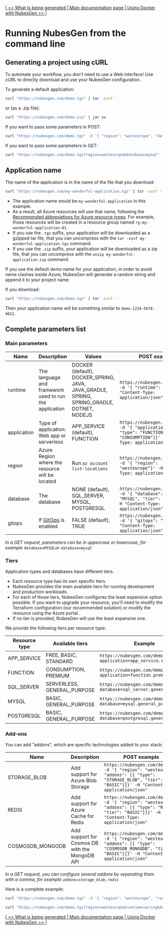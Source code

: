 [[ << What is being generated ](what-is-being-generated.md) |[ Main documentation page ](README.md) |[ Using Docker with NubesGen >> ](runtimes/docker.md)]

# Running NubesGen from the command line

## Generating a project using cURL

To automate your workflow, you don't need to use a Web interface! Use cURL to directly download and use your NubesGen configuration.

To generate a default application:

```bash
curl "https://nubesgen.com/demo.tgz" | tar -xzvf -
```

or (as a .zip file):

```bash
curl "https://nubesgen.com/demo.zip" | jar xv
```

If you want to pass some parameters in POST:

```bash
curl "https://nubesgen.com/demo.tgz" -d '{ "region": "westeurope", "database": { "type": "MYSQL", "tier": "BASIC"}}' -H "Content-Type: application/json"  | tar -xzvf -
```

If you want to pass some parameters in GET:

```bash
curl "https://nubesgen.com/demo.tgz?region=westeurope&database=mysql" | tar -xzvf -
```

## Application name

The name of the application is in the name of the file that you download:

```bash
curl "https://nubesgen.com/my-wonderful-application.tgz" | tar -xzvf -
```

- The application name would be `my-wonderful-application` in this example.
- As a result, all Azure resources will use that name, following the [Recommended abbreviations for Azure resource types](https://aka.ms/nubesgen-recommended-abbreviations).
  For example, those resources will be created in a resource group named `rg-my-wonderful-application-01`.
- If you use the `.tgz` suffix, your application will be downloaded as a gzipped tar file, that you can uncompress with the `tar -xzvf my-wonderful-application.tgz` command.
- If you use the `.zip` suffix, your application will be downloaded as a zip file, that you can uncompress with the `unzip my-wonderful-application.zip` command.

If you use the default *demo* name for your application, in order to avoid name clashes inside Azure, NubesGen will generate a random string and append it
to your project name.

If you download:

```bash
curl "https://nubesgen.com/demo.tgz" | tar -xzvf -
```

Then your application name will be something similar to `demo-1234-5678-9012`.

## Complete parameters list

### Main parameters

| Name  | Description  | Values  | POST example | GET example  |
|---|---|---|---|---|
| runtime |  The language and framework used to run the application | DOCKER (default), DOCKER_SPRING, JAVA, JAVA_GRADLE, SPRING, SPRING_GRADLE, DOTNET, NODEJS | `https://nubesgen.com/demo.tgz -d '{ "runtime": "JAVA"' -H "Content-Type: application/json"` | `https://nubesgen.com/demo.tgz?runtime=java`  |
| application  | Type of application: Web app or serverless  | APP_SERVICE (default), FUNCTION | `https://nubesgen.com/demo.tgz -d '{ "application": { "type": "FUNCTION", "tier": "CONSUMPTION"}}' -H "Content-Type: application/json"` | `https://nubesgen.com/demo.tgz?application=function`  |
| region  |  Azure Region where the resource will be located | Run `az account list-locations` | `https://nubesgen.com/demo.tgz -d '{ "region": "westeurope"}' -H "Content-Type: application/json"` | `https://nubesgen.com/demo.tgz?region=westeurope`  |
| database  |  The database | NONE (default), SQL_SERVER, MYSQL, POSTGRESQL  | `https://nubesgen.com/demo.tgz -d '{ "database": { "type": "MYSQL", "tier": "BASIC"}}' -H "Content-Type: application/json"` | `https://nubesgen.com/demo.tgz?database=mysql`  |
| gitops  |  If [GitOps](docs/gitops-overview.md) is enabled | FALSE (default), TRUE  | `https://nubesgen.com/demo.tgz -d '{ "gitops": "true"}' -H "Content-Type: application/json"` | `https://nubesgen.com/demo.tgz?gitops=true`  |

_In a GET request, parameters can be in uppercase or lowercase, for example `database=MYSQL`or `database=mysql`_

### Tiers

Application types and databases have different tiers.

- Each resource type has its own specific tiers.
- NubesGen provides the main available tiers for running development and production workloads.
- For each of those tiers, NubesGen configures the least expensive option possible. If you want to upgrade your resource, you'll need to modify the Terraform configuration (our recommended solution) or modify the resource using the Azure portal.
- If no tier is provided, NubesGen will use the least expensive one.

We provide the following tiers per resource type:

| Resource type  | Available tiers  | Example |
|---|---|---|
| APP_SERVICE | FREE, BASIC, STANDARD | `https://nubesgen.com/demo.tgz?application=app_service.standard` |
| FUNCTION | CONSUMPTION, PREMIUM | `https://nubesgen.com/demo.tgz?application=function.premium` |
| SQL_SERVER | SERVERLESS, GENERAL_PURPOSE | `https://nubesgen.com/demo.tgz?database=sql_server.general_purpose` |
| MYSQL | BASIC, GENERAL_PURPOSE | `https://nubesgen.com/demo.tgz?database=mysql.general_purpose` |
| POSTGRESQL |BASIC, GENERAL_PURPOSE | `https://nubesgen.com/demo.tgz?database=postgresql.general_purpose` |

### Add-ons

You can add "addons", which are specific technologies added to your stack:

| Name  | Description  | POST example | GET example  |
|---|---|---|---|
| STORAGE_BLOB  | Add support for Azure Blob Storage  | `https://nubesgen.com/demo.tgz -d '{ "region": "westeurope", "addons": [{ "type": "STORAGE_BLOB", "tier": "BASIC"}]}' -H "Content-Type: application/json"` | `https://nubesgen.com/demo.tgz?addons=storage_blob`  |
| REDIS  | Add support for Azure Cache for Redis  | `https://nubesgen.com/demo.tgz -d '{ "region": "westeurope", "addons": [{ "type": "REDIS", "tier": "BASIC"}]}' -H "Content-Type: application/json"` | `https://nubesgen.com/demo.tgz?addons=redis`  |
| COSMOSDB_MONGODB  | Add support for Cosmos DB with the MongoDB API  | `https://nubesgen.com/demo.tgz -d '{ "region": "westeurope", "addons": [{ "type": "COSMOSDB_MONGODB", "tier": "BASIC"}]}' -H "Content-Type: application/json"` | `https://nubesgen.com/demo.tgz?addons=cosmosdb_mongodb`  |

_In a GET request, you can configure several addons by separating them with a comma, for example `addons=storage_blob,redis`_

Here is a complete example:

```bash
curl "https://nubesgen.com/demo.tgz" -d '{ "region": "westeurope", "runtime": "spring", "database": { "type": "MYSQL", "tier": "BASIC"}, "addons": [{ "type": "STORAGE_BLOB", "tier": "BASIC"}, { "type": "REDIS", "tier": "BASIC"}]}' -H "Content-Type: application/json"  | tar -xzvf -
```

```bash
curl "https://nubesgen.com/demo.tgz?region=westeurope&runtime=spring&database=MYSQL&addons=STORAGE_BLOB,REDIS"  | tar -xzvf -
```

[[ << What is being generated ](what-is-being-generated.md) |[ Main documentation page ](README.md) |[ Using Docker with NubesGen >> ](runtimes/docker.md)]
